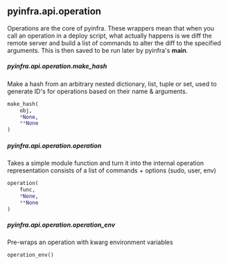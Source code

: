 ## pyinfra.api.operation

Operations are the core of pyinfra. These wrappers mean that when you call an operation
in a deploy script, what actually happens is we diff the remote server and build a list
of commands to alter the diff to the specified arguments. This is then saved to be run
later by pyinfra's __main__.

##### pyinfra.api.operation.make_hash

Make a hash from an arbitrary nested dictionary, list, tuple or set, used
to generate ID's for operations based on their name & arguments.

```py
make_hash(
    obj,
    *None,
    **None
)
```


##### pyinfra.api.operation.operation

Takes a simple module function and turn it into the internal operation representation
consists of a list of commands + options (sudo, user, env)

```py
operation(
    func,
    *None,
    **None
)
```


##### pyinfra.api.operation.operation_env

Pre-wraps an operation with kwarg environment variables

```py
operation_env()
```
